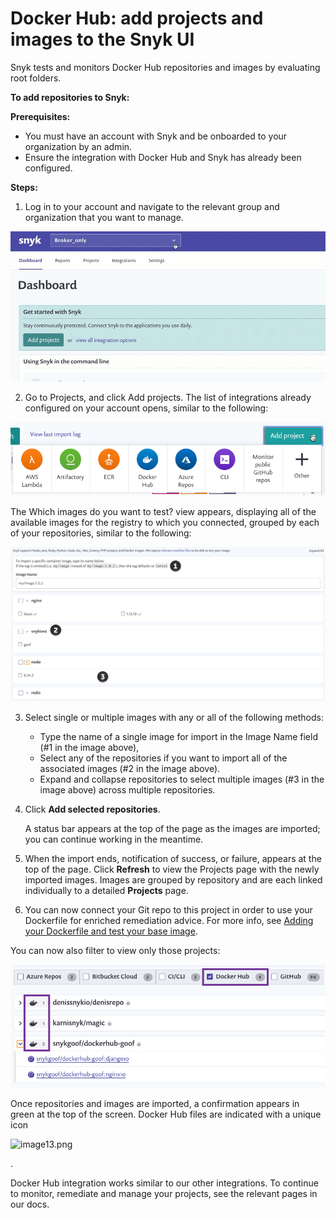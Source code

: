 # Docker Hub: add projects and images to the Snyk UI

Snyk tests and monitors Docker Hub repositories and images by evaluating root folders.

**To add repositories to Snyk:**

**Prerequisites:**

* You must have an account with Snyk and be onboarded to your organization by an admin.
* Ensure the integration with Docker Hub and Snyk has already been configured.

**Steps:**

1. Log in to your account and navigate to the relevant group and organization that you want to manage.

![AddProjectMenu.gif](../../../.gitbook/assets/add-artifactory-images%20%281%29%20%282%29%20%284%29.gif)

2. Go to Projects, and click Add projects. The list of integrations already configured on your account opens, similar to the following:

![AddProjectMenu.png](../../../.gitbook/assets/uuid-dd01aab7-482f-0fc2-01de-c2427a14a0e0-en.png)

   The Which images do you want to test? view appears, displaying all of the available images for the registry to which you connected, grouped by each of your repositories, similar to the following:

![AddImages.png](../../../.gitbook/assets/uuid-bd9cf629-f5fb-b28b-1fc1-40df2367a7f9-en.png)

3. Select single or multiple images with any or all of the following methods:
   * Type the name of a single image for import in the Image Name field \(\#1 in the image above\),
   * Select any of the repositories if you want to import all of the associated images \(\#2 in the image above\).
   * Expand and collapse repositories to select multiple images \(\#3 in the image above\) across multiple repositories.
4. Click **Add selected repositories**.

   A status bar appears at the top of the page as the images are imported; you can continue working in the meantime.

5. When the import ends, notification of success, or failure, appears at the top of the page. Click **Refresh** to view the Projects page with the newly imported images. Images are grouped by repository and are each linked individually to a detailed **Projects** page.
6. You can now connect your Git repo to this project in order to use your Dockerfile for enriched remediation advice. For more info, see [Adding your Dockerfile and test your base image](https://support.snyk.io/hc/articles/360003916218#UUID-9ab347a6-8af0-ef6c-5ebd-cec21fbfab29).

You can now also filter to view only those projects:

![image21.png](../../../.gitbook/assets/uuid-ce306bb8-1d6d-c895-bdb5-3a7cd551977b-en.png)

Once repositories and images are imported, a confirmation appears in green at the top of the screen. Docker Hub files are indicated with a unique icon

![image13.png](https://support.snyk.io/hc/article_attachments/360007147278/uuid-dde0b6df-e45a-b01f-827f-79c1b8a7524b-en.png)

.

Docker Hub integration works similar to our other integrations. To continue to monitor, remediate and manage your projects, see the relevant pages in our docs.

